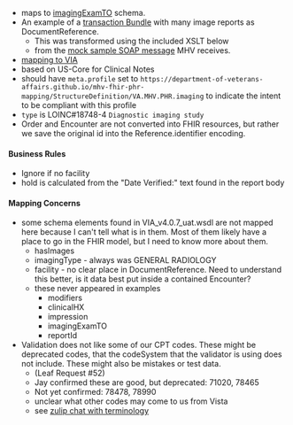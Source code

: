 
- maps to [imagingExamTO](https://github.com/department-of-veterans-affairs/mhv-np-cds-wsclient/blob/development/src/main/resources/xsd/templates/MHVIntoleranceConditionRead40011/template/MHVIntoleranceConditionRead40011.xsd) schema. 
- An example of a [transaction Bundle](Bundle-images.html) with many image reports as DocumentReference.
  - This was transformed using the included XSLT below
  - from the [mock sample SOAP message](https://github.com/department-of-veterans-affairs/mhv-fhir-phr-mapping/blob/main/mocks/radiology.xml) MHV receives.
- [mapping to VIA](StructureDefinition-VA.MHV.PHR.imaging-mappings.html#mappings-for-via-to-mhv-fhir-phr-imagingexamto)
- based on US-Core for Clinical Notes
- should have `meta.profile` set to `https://department-of-veterans-affairs.github.io/mhv-fhir-phr-mapping/StructureDefinition/VA.MHV.PHR.imaging` to indicate the intent to be compliant with this profile
- `type` is LOINC#18748-4 `Diagnostic imaging study`
- Order and Encounter are not converted into FHIR resources, but rather we save the original id into the Reference.identifier encoding.

#### Business Rules

- Ignore if no facility
- hold is calculated from the "Date Verified:" text found in the report body

#### Mapping Concerns

- some schema elements found in VIA_v4.0.7_uat.wsdl are not mapped here because I can't tell what is in them. Most of them likely have a place to go in the FHIR model, but I need to know more about them.
  - hasImages
  - imagingType - always was GENERAL RADIOLOGY
  - facility - no clear place in DocumentReference. Need to understand this better, is it data best put inside a contained Encounter?
  - these never appeared in examples
    - modifiers
    - clinicalHX
    - impression
    - imagingExamTO
    - reportId
- Validation does not like some of our CPT codes. These might be deprecated codes, that the codeSystem that the validator is using does not include. These might also be mistakes or test data.
  - (Leaf Request #52)
  - Jay confirmed these are good, but deprecated: 71020, 78465
  - Not yet confirmed: 78478, 78990
  - unclear what other codes may come to us from Vista
  - see [zulip chat with terminology](https://chat.fhir.org/#narrow/stream/179202-terminology/topic/CPT.20code.20not.20found)
